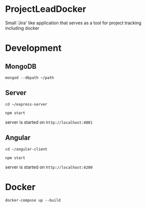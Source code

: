 # ProjectLeadDocker

Small 'Jira' like application that serves as a tool for project tracking including docker 

# Development
## MongoDB
`mongod --dbpath ~/path`

## Server
`cd ~/express-server`

`npm start`

server is started on `http://localhost:4001`

## Angular
`cd ~/angular-client`

`npm start`

server is started on `http://localhost:4200`

# Docker
`docker-compose up --build`

